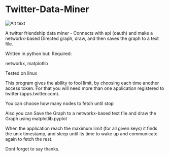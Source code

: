# Twitter-Data-Miner
![Alt text](http://cutportal.com/css/images/myclas.png?raw=true "Printed with Pyplot (matplotlib) ")


A twitter friendship data miner - Connects with api (oauth) and make a networkx-based Directed graph, draw, and then saves the graph to a text file.

Written in python but:
Required: 

networkx,
matplotlib

Tested on linux

This program gives the ability to fool limit, by choosing each time another access token. For that you will need more than one application registered to twitter (apps.twitter.com). 

You can choose how many nodes to fetch until stop

Also you can Save the Graph to a networkx-based text file and draw the Graph using matplotlib.pyplot

When the application reach the maximum limit (for all given keys) it finds the unix timestamp, and sleep until its time to wake up and communicate again to fetch the rest.

Dont forget to say thanks.
